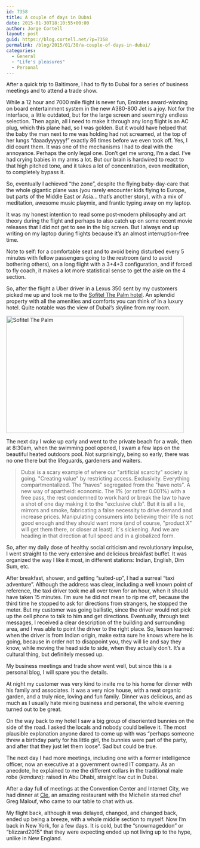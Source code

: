 ```yaml
---
id: 7358
title: A couple of days in Dubai
date: 2015-01-30T18:10:55+00:00
author: Jorge Cortell
layout: post
guid: https://blog.cortell.net/?p=7358
permalink: /blog/2015/01/30/a-couple-of-days-in-dubai/
categories:
  - General
  - "Life's pleasures"
  - Personal
---
```

After a quick trip to Baltimore, I had to fly to Dubai for a series of business meetings and to attend a trade show.

While a 12 hour and 7000 mile flight is never fun, Emirates award-winning on board entertainment system in the new A380-800 Jet is a joy. Not for the interface, a little outdated, but for the large screen and seemingly endless selection. Then again, all I need to make it through any long flight is an AC plug, which this plane had, so I was golden. But it would have helped that the baby the man next to me was holding had not screamed, at the top of her lungs “daaadyyyyyy!” exactly 86 times before we even took off. Yes, I did count them. It was one of the mechanisms I had to deal with the annoyance. Perhaps the only legal one. Don’t get me wrong, I’m a dad. I’ve had crying babies in my arms a lot. But our brain is hardwired to react to that high pitched tone, and it takes a lot of concentration, even meditation, to completely bypass it.

So, eventually I achieved “the zone”, despite the flying baby-day-care that the whole gigantic plane was (you rarely encounter kids flying to Europe, but parts of the Middle East or Asia… that’s another story), with a mix of meditation, awesome music playmix, and frantic typing away on my laptop.

It was my honest intention to read some post-modern philosophy and art theory during the flight and perhaps to also catch up on some recent movie releases that I did not get to see in the big screen. But I always end up writing on my laptop during flights because it’s an almost interruption-free time.

Note to self: for a comfortable seat and to avoid being disturbed every 5 minutes with fellow passengers going to the restroom (and to avoid bothering others), on a long flight with a 3+4+3 configuration, and if forced to fly coach, it makes a lot more statistical sense to get the aisle on the 4 section.

So, after the flight a Uber driver in a Lexus 350 sent by my customers picked me up and took me to the <a title="https://www.sofitel-dubai-thepalm.com/en" href="https://www.sofitel-dubai-thepalm.com/en" target="_blank">Sofitel The Palm hotel</a>. An splendid property with all the amenities and comforts you can think of in a luxury hotel. Quite notable was the view of Dubai’s skyline from my room.

<img class="aligncenter" src="https://gulfnews.com/polopoly_fs/1.627105!/image/1366806873.jpg_gen/derivatives/box_475/1366806873.jpg" alt="Sofitel The Palm" width="475" height="313" />

The next day I woke up early and went to the private beach for a walk, then at 8:30am, when the swimming pool opened, I swam a few laps on the beautiful heated outdoors pool. Not surprisingly, being so early, there was no one there but the lifeguards, gardeners and waiters.

> Dubai is a scary example of where our "artificial scarcity" society is going. "Creating value" by restricting access. Exclusivity. Everything compartmentalized. The "haves" segregated from the "have nots". A new way of apartheid: economic. The 1% (or rather 0.001%) with a free pass, the rest condemned to work hard or break the law to have a shot of one day making it to the "exclusive club". But it is all a lie, mirrors and smoke, fabricating a false necessity to drive demand and increase prices. Manipulating consumers into believing their life is not good enough and they should want more (and of course, "product X" will get them there, or closer at least). It`s sickening. And we are heading in that direction at full speed and in a globalized form.

So, after my daily dose of healthy social criticism and revolutionary impulse, I went straight to the very extensive and delicious breakfast buffet. It was organized the way I like it most, in different stations: Indian, English, Dim Sum, etc.

After breakfast, shower, and getting “suited-up”, I had a surreal “taxi adventure”. Although the address was clear, including a well known point of reference, the taxi driver took me all over town for an hour, when it should have taken 15 minutes. I’m sure he did not mean to rip me off, because the third time he stopped to ask for directions from strangers, he stopped the meter. But my customer was going ballistic, since the driver would not pick up the cell phone to talk to him and get directions. Eventually, through text messages, I received a clear description of the building and surrounding area, and I was able to point the driver to the right place. So, lesson learned: when the driver is from Indian origin, make extra sure he knows where he is going, because in order not to disappoint you, they will lie and say they know, while moving the head side to side, when they actually don’t. It’s a cultural thing, but definitely messed up.

My business meetings and trade show went well, but since this is a personal blog, I will spare you the details.

At night my customer was very kind to invite me to his home for dinner with his family and associates. It was a very nice house, with a neat organic garden, and a truly nice, loving and fun family. Dinner was delicious, and as much as I usually hate mixing business and personal, the whole evening turned out to be great.

On the way back to my hotel I saw a big group of disoriented bunnies on the side of the road. I asked the locals and nobody could believe it. The most plausible explanation anyone dared to come up with was “perhaps someone threw a birthday party for his little girl, the bunnies were part of the party, and after that they just let them loose”. Sad but could be true.

The next day I had more meetings, including one with a former intelligence officer, now an executive at a government owned IT company. As an anecdote, he explained to me the different collars in the traditional male robe (_kandura_): raised in Abu Dhabi, straight low cut in Dubai.

After a day full of meetings at the Convention Center and Internet City, we had dinner at <a title="https://cle-dubai.com/" href="https://cle-dubai.com/" target="_blank">Cle</a>, an amazing restaurant with the Michelin starred chef Greg Malouf, who came to our table to chat with us.

My flight back, although it was delayed, changed, and changed back, ended up being a breeze, with a whole middle section to myself. Now I’m back in New York, for a few days. It is cold, but the “snowmageddon” or “blizzard2015” that they were expecting ended up not living up to the hype, unlike in New England.